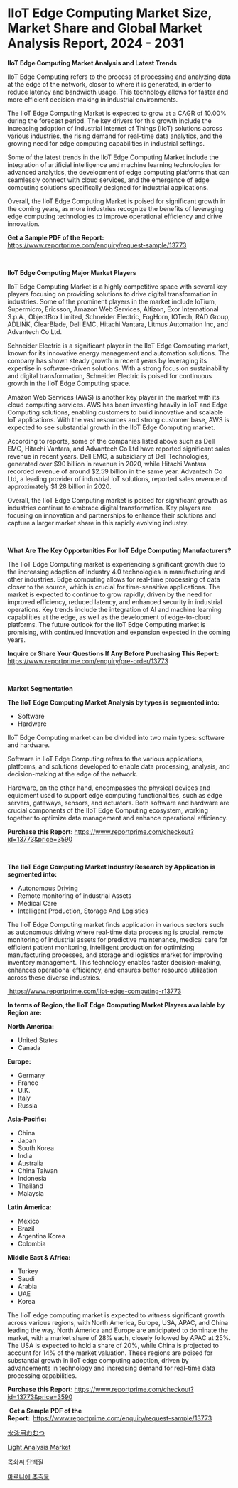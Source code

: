 <p><h1>IIoT Edge Computing Market Size, Market Share and Global Market Analysis Report, 2024 - 2031</h1></p><p><strong>IIoT Edge Computing Market Analysis and Latest Trends</strong></p>
<p><p>IIoT Edge Computing refers to the process of processing and analyzing data at the edge of the network, closer to where it is generated, in order to reduce latency and bandwidth usage. This technology allows for faster and more efficient decision-making in industrial environments.</p><p>The IIoT Edge Computing Market is expected to grow at a CAGR of 10.00% during the forecast period. The key drivers for this growth include the increasing adoption of Industrial Internet of Things (IIoT) solutions across various industries, the rising demand for real-time data analytics, and the growing need for edge computing capabilities in industrial settings.</p><p>Some of the latest trends in the IIoT Edge Computing Market include the integration of artificial intelligence and machine learning technologies for advanced analytics, the development of edge computing platforms that can seamlessly connect with cloud services, and the emergence of edge computing solutions specifically designed for industrial applications.</p><p>Overall, the IIoT Edge Computing Market is poised for significant growth in the coming years, as more industries recognize the benefits of leveraging edge computing technologies to improve operational efficiency and drive innovation.</p></p>
<p><strong>Get a Sample PDF of the Report:&nbsp;</strong> <a href="https://www.reportprime.com/enquiry/request-sample/13773">https://www.reportprime.com/enquiry/request-sample/13773</a></p>
<p>&nbsp;</p>
<p><strong>IIoT Edge Computing Major Market Players</strong></p>
<p><p>IIoT Edge Computing Market is a highly competitive space with several key players focusing on providing solutions to drive digital transformation in industries. Some of the prominent players in the market include IoTium, Supermicro, Ericsson, Amazon Web Services, Altizon, Exor International S.p.A., ObjectBox Limited, Schneider Electric, FogHorn, IOTech, RAD Group, ADLINK, ClearBlade, Dell EMC, Hitachi Vantara, Litmus Automation Inc, and Advantech Co Ltd.</p><p>Schneider Electric is a significant player in the IIoT Edge Computing market, known for its innovative energy management and automation solutions. The company has shown steady growth in recent years by leveraging its expertise in software-driven solutions. With a strong focus on sustainability and digital transformation, Schneider Electric is poised for continuous growth in the IIoT Edge Computing space.</p><p>Amazon Web Services (AWS) is another key player in the market with its cloud computing services. AWS has been investing heavily in IoT and Edge Computing solutions, enabling customers to build innovative and scalable IoT applications. With the vast resources and strong customer base, AWS is expected to see substantial growth in the IIoT Edge Computing market.</p><p>According to reports, some of the companies listed above such as Dell EMC, Hitachi Vantara, and Advantech Co Ltd have reported significant sales revenue in recent years. Dell EMC, a subsidiary of Dell Technologies, generated over $90 billion in revenue in 2020, while Hitachi Vantara recorded revenue of around $2.59 billion in the same year. Advantech Co Ltd, a leading provider of industrial IoT solutions, reported sales revenue of approximately $1.28 billion in 2020.</p><p>Overall, the IIoT Edge Computing market is poised for significant growth as industries continue to embrace digital transformation. Key players are focusing on innovation and partnerships to enhance their solutions and capture a larger market share in this rapidly evolving industry.</p></p>
<p>&nbsp;</p>
<p><strong>What Are The Key Opportunities For IIoT Edge Computing Manufacturers?</strong></p>
<p><p>The IIoT Edge Computing market is experiencing significant growth due to the increasing adoption of Industry 4.0 technologies in manufacturing and other industries. Edge computing allows for real-time processing of data closer to the source, which is crucial for time-sensitive applications. The market is expected to continue to grow rapidly, driven by the need for improved efficiency, reduced latency, and enhanced security in industrial operations. Key trends include the integration of AI and machine learning capabilities at the edge, as well as the development of edge-to-cloud platforms. The future outlook for the IIoT Edge Computing market is promising, with continued innovation and expansion expected in the coming years.</p></p>
<p><strong>Inquire or Share Your Questions If Any Before Purchasing This Report:</strong> <a href="https://www.reportprime.com/enquiry/pre-order/13773">https://www.reportprime.com/enquiry/pre-order/13773</a></p>
<p>&nbsp;</p>
<p><strong>Market Segmentation</strong></p>
<p><strong>The IIoT Edge Computing Market Analysis by types is segmented into:</strong></p>
<p><ul><li>Software</li><li>Hardware</li></ul></p>
<p><p>IIoT Edge Computing market can be divided into two main types: software and hardware. </p><p>Software in IIoT Edge Computing refers to the various applications, platforms, and solutions developed to enable data processing, analysis, and decision-making at the edge of the network. </p><p>Hardware, on the other hand, encompasses the physical devices and equipment used to support edge computing functionalities, such as edge servers, gateways, sensors, and actuators. Both software and hardware are crucial components of the IIoT Edge Computing ecosystem, working together to optimize data management and enhance operational efficiency.</p></p>
<p><strong>Purchase this Report:&nbsp;</strong><a href="https://www.reportprime.com/checkout?id=13773&price=3590">https://www.reportprime.com/checkout?id=13773&price=3590</a></p>
<p>&nbsp;</p>
<p><strong>The IIoT Edge Computing Market Industry Research by Application is segmented into:</strong></p>
<p><ul><li>Autonomous Driving</li><li>Remote monitoring of industrial Assets</li><li>Medical Care</li><li>Intelligent Production, Storage And Logistics</li></ul></p>
<p><p>The IIoT Edge Computing market finds application in various sectors such as autonomous driving where real-time data processing is crucial, remote monitoring of industrial assets for predictive maintenance, medical care for efficient patient monitoring, intelligent production for optimizing manufacturing processes, and storage and logistics market for improving inventory management. This technology enables faster decision-making, enhances operational efficiency, and ensures better resource utilization across these diverse industries.</p></p>
<p><a href="https://www.reportprime.com/iiot-edge-computing-r13773">&nbsp;https://www.reportprime.com/iiot-edge-computing-r13773</a></p>
<p><strong>In terms of Region, the IIoT Edge Computing Market Players available by Region are:</strong></p>
<p>
    <p> <strong> North America: </strong>
        <ul>
            <li>United States</li>
            <li>Canada</li>
        </ul>
        </p> 
    <p> <strong> Europe: </strong>
        <ul>
            <li>Germany</li>
            <li>France</li>
            <li>U.K.</li>
            <li>Italy</li>
            <li>Russia</li>
        </ul>
        </p> 
    <p> <strong> Asia-Pacific: </strong>
        <ul>
            <li>China</li>
            <li>Japan</li>
            <li>South Korea</li>
            <li>India</li>
            <li>Australia</li>
            <li>China Taiwan</li>
            <li>Indonesia</li>
            <li>Thailand</li>
            <li>Malaysia</li>
        </ul>
        </p> 
    <p> <strong> Latin America: </strong>
        <ul>
            <li>Mexico</li>
            <li>Brazil</li>
            <li>Argentina Korea</li>
            <li>Colombia</li>
        </ul>
        </p> 
    <p> <strong> Middle East & Africa: </strong>
        <ul>
            <li>Turkey</li>
            <li>Saudi</li>
            <li>Arabia</li>
            <li>UAE</li>
            <li>Korea</li>
        </ul>
    </p>
    </p>
<p><p>The IIoT edge computing market is expected to witness significant growth across various regions, with North America, Europe, USA, APAC, and China leading the way. North America and Europe are anticipated to dominate the market, with a market share of 28% each, closely followed by APAC at 25%. The USA is expected to hold a share of 20%, while China is projected to account for 14% of the market valuation. These regions are poised for substantial growth in IIoT edge computing adoption, driven by advancements in technology and increasing demand for real-time data processing capabilities.</p></p>
<p><strong>Purchase this Report: </strong><a href="https://www.reportprime.com/checkout?id=13773&price=3590">https://www.reportprime.com/checkout?id=13773&price=3590</a></p>
<p>&nbsp;<strong>Get a Sample PDF of the Report:&nbsp;&nbsp;</strong><a href="https://www.reportprime.com/enquiry/request-sample/13773">https://www.reportprime.com/enquiry/request-sample/13773</a></p>
<p><strong></strong></p>
<p><p><a href="https://github.com/AriMuller2009/Market-Research-Report-List-1/blob/main/584446624726.md">水泳用おむつ</a></p><p><a href="https://github.com/Airanohannonzb68e5pb53oc1/Market-Research-Report-List-2/blob/main/light-analysis-market.md">Light Analysis Market</a></p><p><a href="https://github.com/TimmyMann6767/Market-Research-Report-List-1/blob/main/793280522773.md">목화씨 단백질</a></p><p><a href="https://github.com/JeromeRtyau89966/Market-Research-Report-List-1/blob/main/996295122774.md">마로니에 추출물</a></p></p>